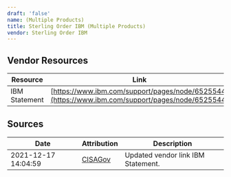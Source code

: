 ```yaml
---
draft: 'false'
name: (Multiple Products)
title: Sterling Order IBM (Multiple Products)
vendor: Sterling Order IBM
---
```


## Vendor Resources
| Resource | Link |
| --- | --- |
| IBM Statement | [https://www.ibm.com/support/pages/node/6525544](https://www.ibm.com/support/pages/node/6525544) |



## Sources
| Date | Attribution | Description |
| --- | --- | --- |
| 2021-12-17 14:04:59 | [CISAGov](https://raw.githubusercontent.com/cisagov/log4j-affected-db/develop/README.md) | Updated vendor link IBM Statement.  |
